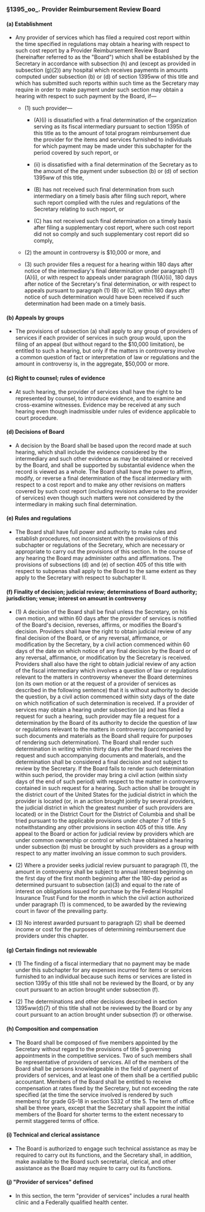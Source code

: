 ### §1395_oo_. Provider Reimbursement Review Board
#### (a) Establishment
* Any provider of services which has filed a required cost report within the time specified in regulations may obtain a hearing with respect to such cost report by a Provider Reimbursement Review Board (hereinafter referred to as the "Board") which shall be established by the Secretary in accordance with subsection (h) and (except as provided in subsection (g)(2)) any hospital which receives payments in amounts computed under subsection (b) or (d) of section 1395ww of this title and which has submitted such reports within such time as the Secretary may require in order to make payment under such section may obtain a hearing with respect to such payment by the Board, if—

  * (1) such provider—

    * (A)(i) is dissatisfied with a final determination of the organization serving as its fiscal intermediary pursuant to section 1395h of this title as to the amount of total program reimbursement due the provider for the items and services furnished to individuals for which payment may be made under this subchapter for the period covered by such report, or

    * (ii) is dissatisfied with a final determination of the Secretary as to the amount of the payment under subsection (b) or (d) of section 1395ww of this title,

    * (B) has not received such final determination from such intermediary on a timely basis after filing such report, where such report complied with the rules and regulations of the Secretary relating to such report, or

    * (C) has not received such final determination on a timely basis after filing a supplementary cost report, where such cost report did not so comply and such supplementary cost report did so comply,


  * (2) the amount in controversy is $10,000 or more, and

  * (3) such provider files a request for a hearing within 180 days after notice of the intermediary's final determination under paragraph (1)(A)(i), or with respect to appeals under paragraph (1)(A)(ii), 180 days after notice of the Secretary's final determination, or with respect to appeals pursuant to paragraph (1) (B) or (C), within 180 days after notice of such determination would have been received if such determination had been made on a timely basis.

#### (b) Appeals by groups
* The provisions of subsection (a) shall apply to any group of providers of services if each provider of services in such group would, upon the filing of an appeal (but without regard to the $10,000 limitation), be entitled to such a hearing, but only if the matters in controversy involve a common question of fact or interpretation of law or regulations and the amount in controversy is, in the aggregate, $50,000 or more.

#### (c) Right to counsel; rules of evidence
* At such hearing, the provider of services shall have the right to be represented by counsel, to introduce evidence, and to examine and cross-examine witnesses. Evidence may be received at any such hearing even though inadmissible under rules of evidence applicable to court procedure.

#### (d) Decisions of Board
* A decision by the Board shall be based upon the record made at such hearing, which shall include the evidence considered by the intermediary and such other evidence as may be obtained or received by the Board, and shall be supported by substantial evidence when the record is viewed as a whole. The Board shall have the power to affirm, modify, or reverse a final determination of the fiscal intermediary with respect to a cost report and to make any other revisions on matters covered by such cost report (including revisions adverse to the provider of services) even though such matters were not considered by the intermediary in making such final determination.

#### (e) Rules and regulations
* The Board shall have full power and authority to make rules and establish procedures, not inconsistent with the provisions of this subchapter or regulations of the Secretary, which are necessary or appropriate to carry out the provisions of this section. In the course of any hearing the Board may administer oaths and affirmations. The provisions of subsections (d) and (e) of section 405 of this title with respect to subpenas shall apply to the Board to the same extent as they apply to the Secretary with respect to subchapter II.

#### (f) Finality of decision; judicial review; determinations of Board authority; jurisdiction; venue; interest on amount in controversy
* (1) A decision of the Board shall be final unless the Secretary, on his own motion, and within 60 days after the provider of services is notified of the Board's decision, reverses, affirms, or modifies the Board's decision. Providers shall have the right to obtain judicial review of any final decision of the Board, or of any reversal, affirmance, or modification by the Secretary, by a civil action commenced within 60 days of the date on which notice of any final decision by the Board or of any reversal, affirmance, or modification by the Secretary is received. Providers shall also have the right to obtain judicial review of any action of the fiscal intermediary which involves a question of law or regulations relevant to the matters in controversy whenever the Board determines (on its own motion or at the request of a provider of services as described in the following sentence) that it is without authority to decide the question, by a civil action commenced within sixty days of the date on which notification of such determination is received. If a provider of services may obtain a hearing under subsection (a) and has filed a request for such a hearing, such provider may file a request for a determination by the Board of its authority to decide the question of law or regulations relevant to the matters in controversy (accompanied by such documents and materials as the Board shall require for purposes of rendering such determination). The Board shall render such determination in writing within thirty days after the Board receives the request and such accompanying documents and materials, and the determination shall be considered a final decision and not subject to review by the Secretary. If the Board fails to render such determination within such period, the provider may bring a civil action (within sixty days of the end of such period) with respect to the matter in controversy contained in such request for a hearing. Such action shall be brought in the district court of the United States for the judicial district in which the provider is located (or, in an action brought jointly by several providers, the judicial district in which the greatest number of such providers are located) or in the District Court for the District of Columbia and shall be tried pursuant to the applicable provisions under chapter 7 of title 5 notwithstanding any other provisions in section 405 of this title. Any appeal to the Board or action for judicial review by providers which are under common ownership or control or which have obtained a hearing under subsection (b) must be brought by such providers as a group with respect to any matter involving an issue common to such providers.

* (2) Where a provider seeks judicial review pursuant to paragraph (1), the amount in controversy shall be subject to annual interest beginning on the first day of the first month beginning after the 180-day period as determined pursuant to subsection (a)(3) and equal to the rate of interest on obligations issued for purchase by the Federal Hospital Insurance Trust Fund for the month in which the civil action authorized under paragraph (1) is commenced, to be awarded by the reviewing court in favor of the prevailing party.

* (3) No interest awarded pursuant to paragraph (2) shall be deemed income or cost for the purposes of determining reimbursement due providers under this chapter.

#### (g) Certain findings not reviewable
* (1) The finding of a fiscal intermediary that no payment may be made under this subchapter for any expenses incurred for items or services furnished to an individual because such items or services are listed in section 1395y of this title shall not be reviewed by the Board, or by any court pursuant to an action brought under subsection (f).

* (2) The determinations and other decisions described in section 1395ww(d)(7) of this title shall not be reviewed by the Board or by any court pursuant to an action brought under subsection (f) or otherwise.

#### (h) Composition and compensation
* The Board shall be composed of five members appointed by the Secretary without regard to the provisions of title 5 governing appointments in the competitive services. Two of such members shall be representative of providers of services. All of the members of the Board shall be persons knowledgeable in the field of payment of providers of services, and at least one of them shall be a certified public accountant. Members of the Board shall be entitled to receive compensation at rates fixed by the Secretary, but not exceeding the rate specified (at the time the service involved is rendered by such members) for grade GS–18 in section 5332 of title 5. The term of office shall be three years, except that the Secretary shall appoint the initial members of the Board for shorter terms to the extent necessary to permit staggered terms of office.

#### (i) Technical and clerical assistance
* The Board is authorized to engage such technical assistance as may be required to carry out its functions, and the Secretary shall, in addition, make available to the Board such secretarial, clerical, and other assistance as the Board may require to carry out its functions.

#### (j) "Provider of services" defined
* In this section, the term "provider of services" includes a rural health clinic and a Federally qualified health center.